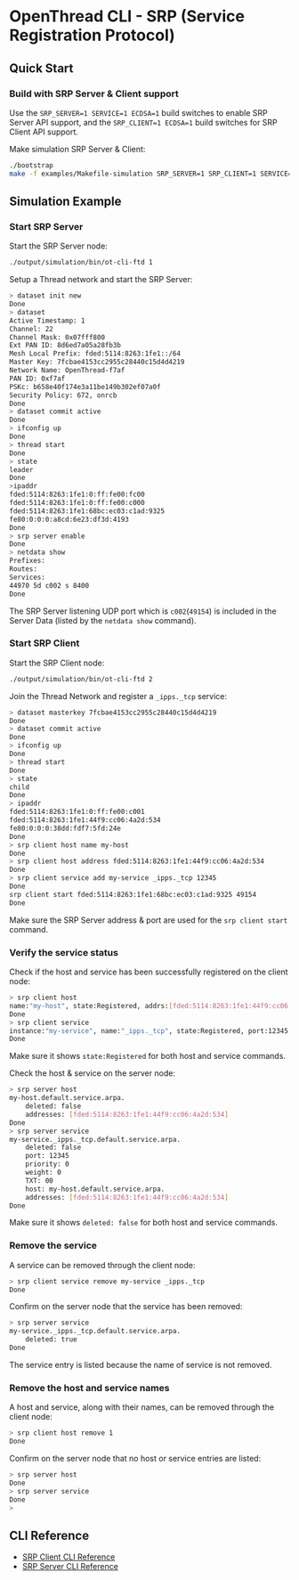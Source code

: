 # OpenThread CLI - SRP (Service Registration Protocol)

## Quick Start

### Build with SRP Server & Client support

Use the `SRP_SERVER=1 SERVICE=1 ECDSA=1` build switches to enable SRP Server API support, and the `SRP_CLIENT=1 ECDSA=1` build switches for SRP Client API support.

Make simulation SRP Server & Client:

```bash
./bootstrap
make -f examples/Makefile-simulation SRP_SERVER=1 SRP_CLIENT=1 SERVICE=1 ECDSA=1
```

## Simulation Example

### Start SRP Server

Start the SRP Server node:

```bash
./output/simulation/bin/ot-cli-ftd 1
```

Setup a Thread network and start the SRP Server:

```bash
> dataset init new
Done
> dataset
Active Timestamp: 1
Channel: 22
Channel Mask: 0x07fff800
Ext PAN ID: 8d6ed7a05a28fb3b
Mesh Local Prefix: fded:5114:8263:1fe1::/64
Master Key: 7fcbae4153cc2955c28440c15d4d4219
Network Name: OpenThread-f7af
PAN ID: 0xf7af
PSKc: b658e40f174e3a11be149b302ef07a0f
Security Policy: 672, onrcb
Done
> dataset commit active
Done
> ifconfig up
Done
> thread start
Done
> state
leader
Done
>ipaddr
fded:5114:8263:1fe1:0:ff:fe00:fc00
fded:5114:8263:1fe1:0:ff:fe00:c000
fded:5114:8263:1fe1:68bc:ec03:c1ad:9325
fe80:0:0:0:a8cd:6e23:df3d:4193
Done
> srp server enable
Done
> netdata show
Prefixes:
Routes:
Services:
44970 5d c002 s 8400
Done
```

The SRP Server listening UDP port which is `c002`(`49154`) is included in the Server Data (listed by the `netdata show` command).

### Start SRP Client

Start the SRP Client node:

```bash
./output/simulation/bin/ot-cli-ftd 2
```

Join the Thread Network and register a `_ipps._tcp` service:

```bash
> dataset masterkey 7fcbae4153cc2955c28440c15d4d4219
Done
> dataset commit active
Done
> ifconfig up
Done
> thread start
Done
> state
child
Done
> ipaddr
fded:5114:8263:1fe1:0:ff:fe00:c001
fded:5114:8263:1fe1:44f9:cc06:4a2d:534
fe80:0:0:0:38dd:fdf7:5fd:24e
Done
> srp client host name my-host
Done
> srp client host address fded:5114:8263:1fe1:44f9:cc06:4a2d:534
Done
> srp client service add my-service _ipps._tcp 12345
Done
srp client start fded:5114:8263:1fe1:68bc:ec03:c1ad:9325 49154
Done
```

Make sure the SRP Server address & port are used for the `srp client start` command.

### Verify the service status

Check if the host and service has been successfully registered on the client node:

```bash
> srp client host
name:"my-host", state:Registered, addrs:[fded:5114:8263:1fe1:44f9:cc06:4a2d:534]
Done
> srp client service
instance:"my-service", name:"_ipps._tcp", state:Registered, port:12345, priority:0, weight:0
Done
```

Make sure it shows `state:Registered` for both host and service commands.

Check the host & service on the server node:

```bash
> srp server host
my-host.default.service.arpa.
    deleted: false
    addresses: [fded:5114:8263:1fe1:44f9:cc06:4a2d:534]
Done
> srp server service
my-service._ipps._tcp.default.service.arpa.
    deleted: false
    port: 12345
    priority: 0
    weight: 0
    TXT: 00
    host: my-host.default.service.arpa.
    addresses: [fded:5114:8263:1fe1:44f9:cc06:4a2d:534]
Done
```

Make sure it shows `deleted: false` for both host and service commands.

### Remove the service

A service can be removed through the client node:

```bash
> srp client service remove my-service _ipps._tcp
Done
```

Confirm on the server node that the service has been removed:

```bash
> srp server service
my-service._ipps._tcp.default.service.arpa.
    deleted: true
Done
```

The service entry is listed because the name of service is not removed.

### Remove the host and service names

A host and service, along with their names, can be removed through the client node:

```bash
> srp client host remove 1
Done
```

Confirm on the server node that no host or service entries are listed:

```bash
> srp server host
Done
> srp server service
Done
>
```

## CLI Reference

- [SRP Client CLI Reference](README_SRP_CLIENT.md)
- [SRP Server CLI Reference](README_SRP_SERVER.md)
